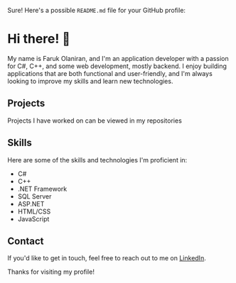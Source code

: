 Sure! Here's a possible `README.md` file for your GitHub profile:

# Hi there! 👋

My name is Faruk Olaniran, and I'm an application developer with a passion for C#, C++, and some web development, mostly backend. I enjoy building applications that are both functional and user-friendly, and I'm always looking to improve my skills and learn new technologies.

## Projects

Projects I have worked on can be viewed in my repositories

## Skills

Here are some of the skills and technologies I'm proficient in:

- C#
- C++
- .NET Framework
- SQL Server
- ASP.NET
- HTML/CSS
- JavaScript

## Contact

If you'd like to get in touch, feel free to reach out to me on [LinkedIn](https://www.linkedin.com/in/oyindamola-olaniran-b2aa84196/).

Thanks for visiting my profile!
